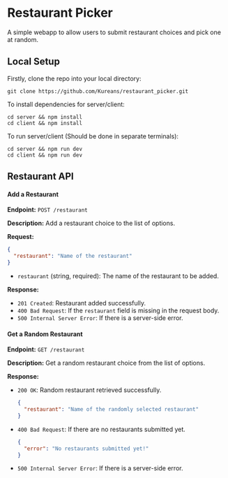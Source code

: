 # Restaurant Picker

A simple webapp to allow users to submit restaurant choices and pick one at random.

## Local Setup

Firstly, clone the repo into your local directory:

`git clone https://github.com/Kureans/restaurant_picker.git`

To install dependencies for server/client:

```
cd server && npm install
cd client && npm install
```

To run server/client (Should be done in separate terminals):

```
cd server && npm run dev
cd client && npm run dev
```

## Restaurant API

#### Add a Restaurant

**Endpoint:** `POST /restaurant`

**Description:** Add a restaurant choice to the list of options.

**Request:**
```json
{
  "restaurant": "Name of the restaurant"
}
```

- `restaurant` (string, required): The name of the restaurant to be added.

**Response:**
- `201 Created`: Restaurant added successfully.
- `400 Bad Request`: If the `restaurant` field is missing in the request body.
- `500 Internal Server Error`: If there is a server-side error.

#### Get a Random Restaurant

**Endpoint:** `GET /restaurant`

**Description:** Get a random restaurant choice from the list of options.

**Response:**
- `200 OK`: Random restaurant retrieved successfully.
  ```json
  {
    "restaurant": "Name of the randomly selected restaurant"
  }
  ```
- `400 Bad Request`: If there are no restaurants submitted yet.
  ```json
  {
    "error": "No restaurants submitted yet!"
  }
  ```
- `500 Internal Server Error`: If there is a server-side error.



